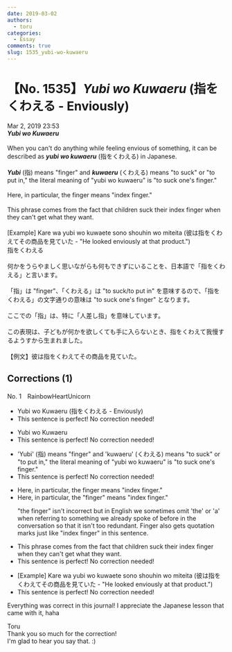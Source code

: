 ```yaml
---
date: 2019-03-02
authors:
  - toru
categories:
  - Essay
comments: true
slug: 1535_yubi-wo-kuwaeru
---
```


# 【No. 1535】<strong><em>Yubi wo Kuwaeru</strong></em> (指をくわえる - Enviously)
<div class="date">Mar 2, 2019 23:53</div>
<div id="post"><div id="body_show_ori">
<strong><em>Yubi wo Kuwaeru</strong></em><br/><br/>When you can't do anything while feeling envious of something, it can be described as <strong><em>yubi wo kuwaeru</em></strong> (指をくわえる) in Japanese.<br/><br/><strong><em>Yubi</em></strong> (指) means "finger" and <strong><em>kuwaeru</em></strong> (くわえる) means "to suck" or "to put in," the literal meaning of "yubi wo kuwaeru" is "to suck one's finger."<br/><br/>Here, in particular, the finger means "index finger."<br/><br/>This phrase comes from the fact that children suck their index finger when they can't get what they want.<br/><br/>[Example] Kare wa yubi wo kuwaete sono shouhin wo miteita (彼は指をくわえてその商品を見ていた - "He looked enviously at that product.")
</div></div>

<!-- more -->

<div id="post_ja"><div id="body_show_mo">
指をくわえる<br/><br/>何かをうらやましく思いながらも何もできずにいることを、日本語で「指をくわえる」と言います。<br/><br/>「指」は "finger"、「くわえる」は "to suck/to put in" を意味するので、「指をくわえる」の文字通りの意味は "to suck one's finger" となります。<br/><br/>ここでの「指」は、特に「人差し指」を意味しています。<br/><br/>この表現は、子どもが何かを欲しくても手に入らないとき、指をくわえて我慢するようすから生まれました。<br/><br/>【例文】彼は指をくわえてその商品を見ていた。
</div></div>

## Corrections (1)
<div id="block"><div class="first_name"> No. 1　<span class="just_name">RainbowHeartUnicorn</span></div><div id="block2">
<ul class="correction_field">
<li class="incorrect">Yubi wo Kuwaeru (指をくわえる - Enviously)</li>
<li class="corrected perfect">This sentence is perfect! No correction needed!</li>
</ul>
<ul class="correction_field">
<li class="incorrect">Yubi wo Kuwaeru</li>
<li class="corrected perfect">This sentence is perfect! No correction needed!</li>
</ul>
<ul class="correction_field">
<li class="incorrect">'Yubi' (指) means "finger" and 'kuwaeru' (くわえる) means "to suck" or "to put in," the literal meaning of "yubi wo kuwaeru" is "to suck one's finger."</li>
<li class="corrected perfect">This sentence is perfect! No correction needed!</li>
</ul>
<ul class="correction_field">
<li class="incorrect">Here, in particular, the finger means "index finger."</li>
<li class="corrected correct">
Here, in particular, <span class="f_blue"><span class="sline">the </span>"</span>finger<span class="f_blue">"</span> means "index finger."
<p class="correction_comment">"the finger" isn't incorrect but in English we sometimes omit 'the' or 'a' when referring to something we already spoke of before in the conversation so that it isn't too redundant. Finger also gets quotation marks just like "index finger" in this sentence.</p>
</li>
</ul>
<ul class="correction_field">
<li class="incorrect">This phrase comes from the fact that children suck their index finger when they can't get what they want.</li>
<li class="corrected perfect">This sentence is perfect! No correction needed!</li>
</ul>
<ul class="correction_field">
<li class="incorrect">[Example] Kare wa yubi wo kuwaete sono shouhin wo miteita (彼は指をくわえてその商品を見ていた - "He looked enviously at that product.")</li>
<li class="corrected perfect">This sentence is perfect! No correction needed!</li>
</ul>
<p class="comment_small">
 Everything was correct in this journal! I appreciate the Japanese lesson that came with it, haha
</p>

</div><div class="name"><span class="just_name">Toru</span><br>
Thank you so much for the correction!<br/>I'm glad to hear you say that. :)
</div>
</div>
